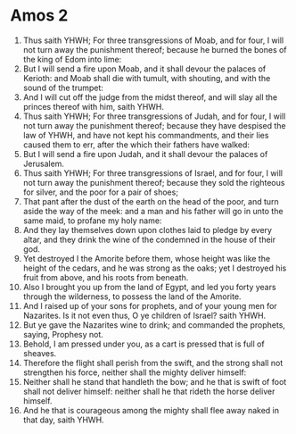 ﻿# Amos 2
1. Thus saith YHWH; For three transgressions of Moab, and for four, I will not turn away the punishment thereof; because he burned the bones of the king of Edom into lime: 
2. But I will send a fire upon Moab, and it shall devour the palaces of Kerioth: and Moab shall die with tumult, with shouting, and with the sound of the trumpet: 
3. And I will cut off the judge from the midst thereof, and will slay all the princes thereof with him, saith YHWH. 
4.  Thus saith YHWH; For three transgressions of Judah, and for four, I will not turn away the punishment thereof; because they have despised the law of YHWH, and have not kept his commandments, and their lies caused them to err, after the which their fathers have walked: 
5. But I will send a fire upon Judah, and it shall devour the palaces of Jerusalem. 
6.  Thus saith YHWH; For three transgressions of Israel, and for four, I will not turn away the punishment thereof; because they sold the righteous for silver, and the poor for a pair of shoes; 
7. That pant after the dust of the earth on the head of the poor, and turn aside the way of the meek: and a man and his father will go in unto the same maid, to profane my holy name: 
8. And they lay themselves down upon clothes laid to pledge by every altar, and they drink the wine of the condemned in the house of their god. 
9.  Yet destroyed I the Amorite before them, whose height was like the height of the cedars, and he was strong as the oaks; yet I destroyed his fruit from above, and his roots from beneath. 
10. Also I brought you up from the land of Egypt, and led you forty years through the wilderness, to possess the land of the Amorite. 
11. And I raised up of your sons for prophets, and of your young men for Nazarites. Is it not even thus, O ye children of Israel? saith YHWH. 
12. But ye gave the Nazarites wine to drink; and commanded the prophets, saying, Prophesy not. 
13. Behold, I am pressed under you, as a cart is pressed that is full of sheaves. 
14. Therefore the flight shall perish from the swift, and the strong shall not strengthen his force, neither shall the mighty deliver himself: 
15. Neither shall he stand that handleth the bow; and he that is swift of foot shall not deliver himself: neither shall he that rideth the horse deliver himself. 
16. And he that is courageous among the mighty shall flee away naked in that day, saith YHWH. 
